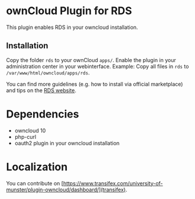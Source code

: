 
# ownCloud Plugin for RDS

This plugin enables RDS in your owncloud installation.

## Installation

Copy the folder `rds` to your ownCloud `apps/`. Enable the plugin in your administration center in your webinterface.
Example: Copy all files in `rds` to `/var/www/html/owncloud/apps/rds`.

You can find more guidelines (e.g. how to install via official marketplace) and tips on the [RDS website](https://www.research-data-services.org/doc/impl/plugins/owncloud/).

# Dependencies

- owncloud 10
- php-curl
- oauth2 plugin in your owncloud installation

# Localization

You can contribute on [https://www.transifex.com/university-of-munster/plugin-owncloud/dashboard/](transifex).